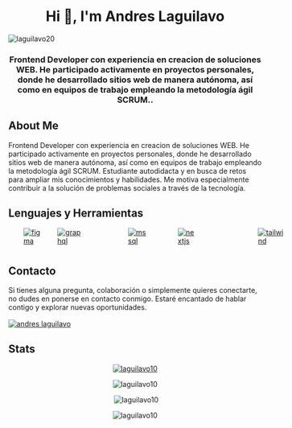 <h1 align="center">Hi 👋, I'm Andres Laguilavo</h1>
<p align="left"> <img src="https://komarev.com/ghpvc/?username=laguilavo10&label=Profile%20views&color=0e75b6&style=flat" alt="laguilavo20" /> </p>
<h3 align="center">Frontend Developer con experiencia en creacion de soluciones WEB. He participado activamente en proyectos personales, donde he desarrollado sitios web de manera autónoma, así como en equipos de trabajo empleando la metodología ágil SCRUM..</h3>


## About Me

Frontend Developer con experiencia en creacion de soluciones WEB. He participado activamente en proyectos personales, donde he desarrollado sitios web de manera autónoma, así como en equipos de trabajo empleando la metodología ágil SCRUM. Estudiante autodidacta y en busca de retos para ampliar mis conocimientos y habilidades. Me motiva especialmente contribuir a la solución de problemas sociales a través de la tecnología.

## Lenguajes y Herramientas
<p align="left" style="display:flex; gap:30px;"> <a href="https://www.w3schools.com/css/" target="_blank" rel="noreferrer"> <img src="https://raw.githubusercontent.com/devicons/devicon/master/icons/css3/css3-original-wordmark.svg" alt="css3" width="40" height="40"/> </a> <a href="https://www.figma.com/" target="_blank" rel="noreferrer"> <img src="https://www.vectorlogo.zone/logos/figma/figma-icon.svg" alt="figma" width="40" height="40"/> </a> <a href="https://graphql.org" target="_blank" rel="noreferrer"> <img src="https://www.vectorlogo.zone/logos/graphql/graphql-icon.svg" alt="graphql" width="40" height="40"/> </a> <a href="https://www.w3.org/html/" target="_blank" rel="noreferrer"> <img src="https://raw.githubusercontent.com/devicons/devicon/master/icons/html5/html5-original-wordmark.svg" alt="html5" width="40" height="40"/> </a> <a href="https://developer.mozilla.org/en-US/docs/Web/JavaScript" target="_blank" rel="noreferrer"> <img src="https://raw.githubusercontent.com/devicons/devicon/master/icons/javascript/javascript-original.svg" alt="javascript" width="40" height="40"/> </a> <a href="https://www.microsoft.com/en-us/sql-server" target="_blank" rel="noreferrer"> <img src="https://www.svgrepo.com/show/303229/microsoft-sql-server-logo.svg" alt="mssql" width="40" height="40"/> </a> <a href="https://www.mysql.com/" target="_blank" rel="noreferrer"> <img src="https://raw.githubusercontent.com/devicons/devicon/master/icons/mysql/mysql-original-wordmark.svg" alt="mysql" width="40" height="40"/> </a> <a href="https://nextjs.org/" target="_blank" rel="noreferrer"> <img src="https://cdn.worldvectorlogo.com/logos/nextjs-2.svg" alt="nextjs" width="40" height="40"/> </a> <a href="https://www.php.net" target="_blank" rel="noreferrer"> <img src="https://raw.githubusercontent.com/devicons/devicon/master/icons/php/php-original.svg" alt="php" width="40" height="40"/> </a> <a href="https://www.postgresql.org" target="_blank" rel="noreferrer"> <img src="https://raw.githubusercontent.com/devicons/devicon/master/icons/postgresql/postgresql-original-wordmark.svg" alt="postgresql" width="40" height="40"/> </a> <a href="https://reactjs.org/" target="_blank" rel="noreferrer"> <img src="https://raw.githubusercontent.com/devicons/devicon/master/icons/react/react-original-wordmark.svg" alt="react" width="40" height="40"/> </a> <a href="https://tailwindcss.com/" target="_blank" rel="noreferrer"> <img src="https://www.vectorlogo.zone/logos/tailwindcss/tailwindcss-icon.svg" alt="tailwind" width="40" height="40"/> </a> <a href="https://www.typescriptlang.org/" target="_blank" rel="noreferrer"> <img src="https://raw.githubusercontent.com/devicons/devicon/master/icons/typescript/typescript-original.svg" alt="typescript" width="40" height="40"/> </a> </p>

## Contacto
Si tienes alguna pregunta, colaboración o simplemente quieres conectarte, no dudes en ponerse en contacto conmigo. Estaré encantado de hablar contigo y explorar nuevas oportunidades.

<a href="https://linkedin.com/in/andres laguilavo" target="blank"><img align="center" src="https://raw.githubusercontent.com/rahuldkjain/github-profile-readme-generator/master/src/images/icons/Social/linked-in-alt.svg" alt="andres laguilavo" height="30" width="40" /></a>
</p>

## Stats
<p align="center"> <a href="https://github.com/ryo-ma/github-profile-trophy"><img src="https://github-profile-trophy.vercel.app/?username=laguilavo10" alt="laguilavo10" /></a> </p>

<p align="center"><img  src="https://github-readme-stats.vercel.app/api/top-langs?username=laguilavo10&show_icons=true&locale=en&layout=compact" alt="laguilavo10" /></p>

<p align="center">&nbsp;<img  src="https://github-readme-stats.vercel.app/api?username=laguilavo10&show_icons=true&locale=en" alt="laguilavo10" /></p>

<p align="center"><img src="https://github-readme-streak-stats.herokuapp.com/?user=laguilavo10&" alt="laguilavo10" /></p>





